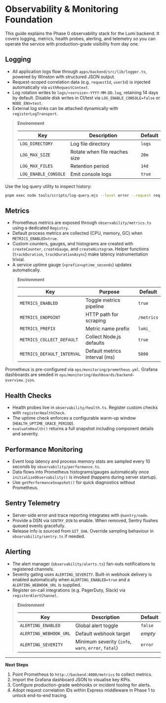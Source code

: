 # Observability & Monitoring Foundation

This guide explains the Phase 0 observability stack for the Lumi backend. It covers logging, metrics, health probes, alerting, and telemetry so you can operate the service with production-grade visibility from day one.

## Logging

- All application logs flow through `apps/backend/src/lib/logger.ts`, powered by Winston with structured JSON output.
- Request-scoped correlation data (e.g. `requestId`, `userId`) is injected automatically via `withRequestContext`.
- Log rotation writes to `logs/<service>-YYYY-MM-DD.log`, retaining 14 days by default. Disable disk writes in CI/test via `LOG_ENABLE_CONSOLE=false` or `NODE_ENV=test`.
- External log sinks can be attached dynamically with `registerLogTransport`.

> **Environment**
>
> | Key                  | Description                   | Default |
> | -------------------- | ----------------------------- | ------- |
> | `LOG_DIRECTORY`      | Log file directory            | `logs`  |
> | `LOG_MAX_SIZE`       | Rotate when file reaches size | `20m`   |
> | `LOG_MAX_FILES`      | Retention period              | `14d`   |
> | `LOG_ENABLE_CONSOLE` | Emit console logs             | `true`  |

Use the log query utility to inspect history:

```bash
pnpm exec node tools/scripts/log-query.mjs --level error --request req-123
```

## Metrics

- Prometheus metrics are exposed through `observability/metrics.ts` using a dedicated `Registry`.
- Default process metrics are collected (CPU, memory, GC) when `METRICS_ENABLED=true`.
- Custom counters, gauges, and histograms are created with `createCounter`, `createGauge`, and `createHistogram`. Helper functions (`trackDuration`, `trackDurationAsync`) make latency instrumentation trivial.
- A service uptime gauge (`<prefix>uptime_seconds`) updates automatically.

> **Environment**
>
> | Key                        | Purpose                       | Default    |
> | -------------------------- | ----------------------------- | ---------- |
> | `METRICS_ENABLED`          | Toggle metrics pipeline       | `true`     |
> | `METRICS_ENDPOINT`         | HTTP path for scraping        | `/metrics` |
> | `METRICS_PREFIX`           | Metric name prefix            | `lumi_`    |
> | `METRICS_COLLECT_DEFAULT`  | Collect Node.js defaults      | `true`     |
> | `METRICS_DEFAULT_INTERVAL` | Default metrics interval (ms) | `5000`     |

Prometheus is pre-configured via `ops/monitoring/prometheus.yml`. Grafana dashboards are seeded in `ops/monitoring/dashboards/backend-overview.json`.

## Health Checks

- Health probes live in `observability/health.ts`. Register custom checks with `registerHealthCheck`.
- The uptime check enforces a configurable warm-up window (`HEALTH_UPTIME_GRACE_PERIOD`).
- `evaluateHealth()` returns a full snapshot including component details and severity.

## Performance Monitoring

- Event loop latency and process memory stats are sampled every 10 seconds by `observability/performance.ts`.
- Data flows into Prometheus histograms/gauges automatically once `initializeObservability()` is invoked (happens during server startup).
- Use `getPerformanceSnapshot()` for quick diagnostics without Prometheus.

## Sentry Telemetry

- Server-side error and trace reporting integrates with `@sentry/node`.
- Provide a DSN via `SENTRY_DSN` to enable. When removed, Sentry flushes queued events gracefully.
- Release info is sourced from `GIT_SHA`. Override sampling behaviour in `observability/sentry.ts` if needed.

## Alerting

- The alert manager (`observability/alerts.ts`) fan-outs notifications to registered channels.
- Severity gating uses `ALERTING_SEVERITY`. Built-in webhook delivery is enabled automatically when `ALERTING_ENABLED=true` and a `ALERTING_WEBHOOK_URL` is supplied.
- Register on-call integrations (e.g. PagerDuty, Slack) via `registerAlertChannel`.

> **Environment**
>
> | Key                    | Description                                         | Default |
> | ---------------------- | --------------------------------------------------- | ------- |
> | `ALERTING_ENABLED`     | Global alert toggle                                 | `false` |
> | `ALERTING_WEBHOOK_URL` | Default webhook target                              | _empty_ |
> | `ALERTING_SEVERITY`    | Minimum severity (`info`, `warn`, `error`, `fatal`) | `error` |

---

**Next Steps**

1. Point Prometheus to `http://backend:4000/metrics` to collect metrics.
2. Import the Grafana dashboard JSON to visualise key KPIs.
3. Configure production-grade webhooks or incident tooling for alerts.
4. Adopt request correlation IDs within Express middleware in Phase 1 to unlock end-to-end tracing.
